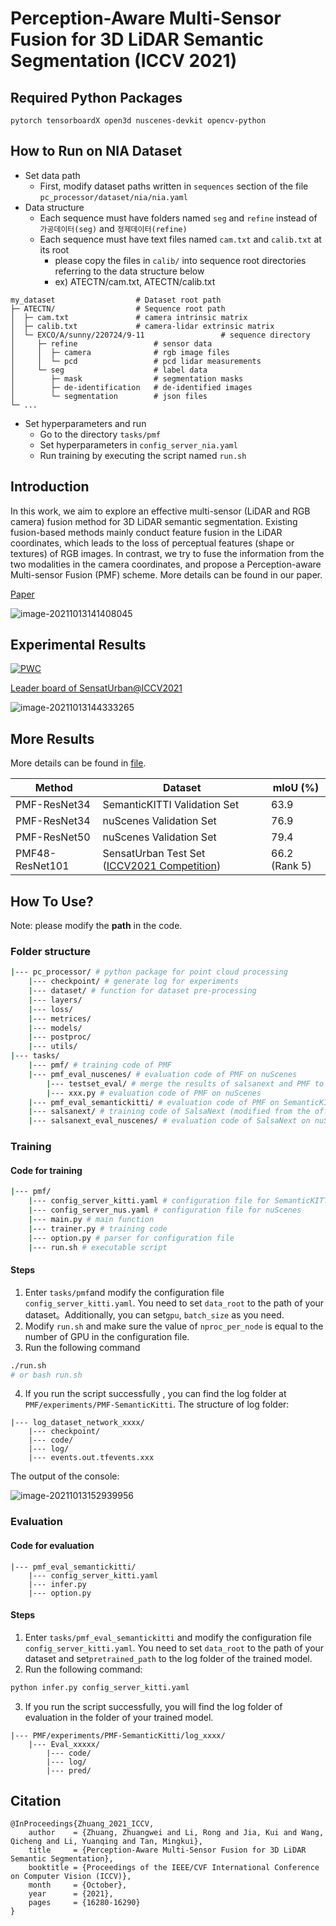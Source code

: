 # Perception-Aware Multi-Sensor Fusion for 3D LiDAR Semantic Segmentation (ICCV 2021)

## Required Python Packages
```
pytorch tensorboardX open3d nuscenes-devkit opencv-python
```

## How to Run on NIA Dataset
* Set data path
  * First, modify dataset paths written in `sequences` section of the file `pc_processor/dataset/nia/nia.yaml`
* Data structure
  * Each sequence must have folders named `seg` and `refine` instead of `가공데이터(seg)` and `정제데이터(refine)`
  * Each sequence must have text files named `cam.txt` and `calib.txt` at its root
    * please copy the files in `calib/` into sequence root directories referring to the data structure below
    * ex) ATECTN/cam.txt, ATECTN/calib.txt

```
my_dataset                  # Dataset root path
├─ ATECTN/                  # Sequence root path
│  ├─ cam.txt               # camera intrinsic matrix
│  ├─ calib.txt             # camera-lidar extrinsic matrix
│  └─ EXCO/A/sunny/220724/9-11                 # sequence directory
│     ├─ refine                 # sensor data
│     │  ├─ camera              # rgb image files
│     │  └─ pcd                 # pcd lidar measurements
│     └─ seg                    # label data
│        ├─ mask                # segmentation masks
│        ├─ de-identification   # de-identified images
│        └─ segmentation        # json files
└─ ...
```

* Set hyperparameters and run
  * Go to the directory `tasks/pmf`
  * Set hyperparameters in `config_server_nia.yaml`
  * Run training by executing the script named `run.sh`

## Introduction

In this work, we aim to explore an effective multi-sensor (LiDAR and RGB camera) fusion method for 3D LiDAR semantic segmentation. Existing fusion-based methods mainly conduct feature fusion in the LiDAR coordinates, which leads to the loss of perceptual features (shape or textures) of RGB images.    In contrast, we try to fuse the information from the two modalities in the camera coordinates, and propose a Perception-aware Multi-sensor Fusion (PMF) scheme. More details can be found in our paper.

[Paper](https://arxiv.org/abs/2106.15277)

![image-20211013141408045](assets/image-20211013141408045.png)

## Experimental Results

[![PWC](https://img.shields.io/endpoint.svg?url=https://paperswithcode.com/badge/perception-aware-multi-sensor-fusion-for-3d/lidar-semantic-segmentation-on-nuscenes)](https://paperswithcode.com/sota/lidar-semantic-segmentation-on-nuscenes?p=perception-aware-multi-sensor-fusion-for-3d)

[Leader board of SensatUrban@ICCV2021](https://competitions.codalab.org/competitions/31519#results)

![image-20211013144333265](assets/image-20211013144333265.png)

## More Results

More details can be found in [file](./more_experiment_config.md).

| Method          | Dataset                                                      | mIoU (%)      |
| --------------- | ------------------------------------------------------------ | ------------- |
| PMF-ResNet34    | SemanticKITTI Validation Set                                 | 63.9          |
| PMF-ResNet34    | nuScenes Validation Set                                      | 76.9          |
| PMF-ResNet50    | nuScenes Validation Set                                      | 79.4          |
| PMF48-ResNet101 | SensatUrban Test Set ([ICCV2021 Competition](https://competitions.codalab.org/competitions/31519#results)) | 66.2 (Rank 5) |



## How To Use?

Note: please modify the **path** in the code.

### Folder structure

```bash
|--- pc_processor/ # python package for point cloud processing
	|--- checkpoint/ # generate log for experiments
	|--- dataset/ # function for dataset pre-processing
	|--- layers/
	|--- loss/ 
	|--- metrices/ 
	|--- models/
	|--- postproc/ 
	|--- utils/
|--- tasks/ 
	|--- pmf/ # training code of PMF
	|--- pmf_eval_nuscenes/ # evaluation code of PMF on nuScenes
		|--- testset_eval/ # merge the results of salsanext and PMF to generate results for testset
		|--- xxx.py # evaluation code of PMF on nuScenes
	|--- pmf_eval_semantickitti/ # evaluation code of PMF on SemanticKITTI
	|--- salsanext/ # training code of SalsaNext (modified from the official version)
	|--- salsanext_eval_nuscenes/ # evaluation code of SalsaNext on nuScenes
```



### Training

#### Code for training

```bash
|--- pmf/
	|--- config_server_kitti.yaml # configuration file for SemanticKITTI
	|--- config_server_nus.yaml # configuration file for nuScenes
	|--- main.py # main function
	|--- trainer.py # training code
	|--- option.py # parser for configuration file
	|--- run.sh # executable script 
```

#### Steps

1. Enter `tasks/pmf`and modify the configuration file `config_server_kitti.yaml`. You need to set `data_root` to the path of your dataset。Additionally, you can set`gpu`, `batch_size` as you need.
2. Modify  `run.sh` and make sure the value of `nproc_per_node` is equal to the number of GPU in the configuration file.
3. Run the following command

```bash
./run.sh
# or bash run.sh
```

4. If you run the script successfully , you can find the log folder at `PMF/experiments/PMF-SemanticKitti`. The structure of log folder:

```
|--- log_dataset_network_xxxx/
	|--- checkpoint/ 
	|--- code/ 
	|--- log/ 
	|--- events.out.tfevents.xxx
```

The output of the console:

![image-20211013152939956](assets/image-20211013152939956.png)

### Evaluation

#### Code for evaluation

```
|--- pmf_eval_semantickitti/ 
	|--- config_server_kitti.yaml 
	|--- infer.py 
	|--- option.py
```

#### Steps

1. Enter `tasks/pmf_eval_semantickitti` and modify the configuration file  `config_server_kitti.yaml`. You need to set  `data_root`  to the path of your dataset and set`pretrained_path` to the log folder of the trained model.
2. Run the following command:

```bash
python infer.py config_server_kitti.yaml
```

3. If you run the script successfully, you will find the log folder of evaluation in the folder of your trained model. 

```
|--- PMF/experiments/PMF-SemanticKitti/log_xxxx/ 
	|--- Eval_xxxxx/ 
		|--- code/ 
		|--- log/ 
		|--- pred/ 
```

## Citation

```
@InProceedings{Zhuang_2021_ICCV,
    author    = {Zhuang, Zhuangwei and Li, Rong and Jia, Kui and Wang, Qicheng and Li, Yuanqing and Tan, Mingkui},
    title     = {Perception-Aware Multi-Sensor Fusion for 3D LiDAR Semantic Segmentation},
    booktitle = {Proceedings of the IEEE/CVF International Conference on Computer Vision (ICCV)},
    month     = {October},
    year      = {2021},
    pages     = {16280-16290}
}
```





